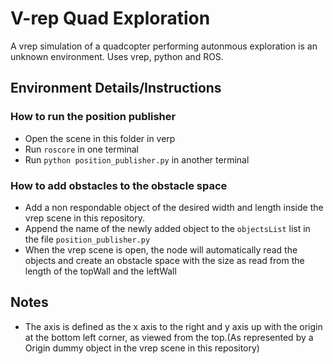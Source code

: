 # V-rep Quad Exploration
A vrep simulation of a quadcopter performing autonmous exploration is an unknown environment. Uses vrep, python and ROS.

## Environment Details/Instructions
### How to run the position publisher
* Open the scene in this folder in verp
* Run `roscore` in one terminal
* Run `python position_publisher.py` in another terminal
### How to add obstacles to the obstacle space
* Add a non respondable object of the desired width and length inside the vrep scene in this repository.
* Append the name of the newly added object to the `objectsList` list in the file `position_publisher.py`
* When the vrep scene is open, the node will automatically read the objects and create an obstacle space with the size as read from the length of the topWall and the leftWall

## Notes
* The axis is defined as the x axis to the right and y axis up with the origin at the bottom left corner, as viewed from the top.(As represented by a Origin dummy object in the vrep scene in this repository)
